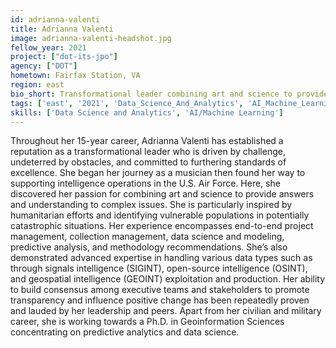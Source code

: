 ```yaml
---
id: adrianna-valenti
title: Adrianna Valenti
image: adrianna-valenti-headshot.jpg
fellow_year: 2021
project: ["dot-its-jpo"]
agency: ["DOT"]
hometown: Fairfax Station, VA
region: east
bio_short: Transformational leader combining art and science to provide clarity to complex issues.
tags: ['east', '2021', 'Data_Science_And_Analytics', 'AI_Machine_Learning']
skills: ['Data Science and Analytics', 'AI/Machine Learning']
---
```

Throughout her 15-year career, Adrianna Valenti has established a reputation as a transformational leader who is driven by challenge, undeterred by obstacles, and committed to furthering standards of excellence. She began her journey as a musician then found her way to supporting intelligence operations in the U.S. Air Force.  Here, she discovered her passion for combining art and science to provide answers and understanding to complex issues. She is particularly inspired by humanitarian efforts and identifying vulnerable populations in potentially catastrophic situations.
Her experience encompasses end-to-end project management, collection management, data science and modeling, predictive analysis, and methodology recommendations. She’s also demonstrated advanced expertise in handling various data types such as through signals intelligence (SIGINT), open-source intelligence (OSINT), and geospatial intelligence (GEOINT) exploitation and production. Her ability to build consensus among executive teams and stakeholders to promote transparency and influence positive change has been repeatedly proven and lauded by her leadership and peers. Apart from her civilian and military career, she is working towards a Ph.D. in Geoinformation Sciences concentrating on predictive analytics and data science.
